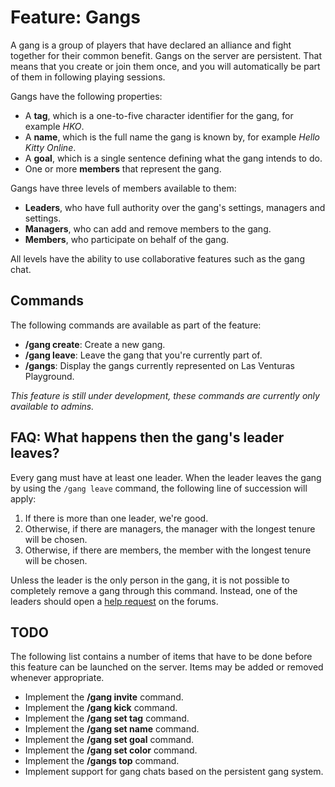 # Feature: Gangs
A gang is a group of players that have declared an alliance and fight together for their common
benefit. Gangs on the server are persistent. That means that you create or join them once, and you
will automatically be part of them in following playing sessions.

Gangs have the following properties:
  - A **tag**, which is a one-to-five character identifier for the gang, for example _HKO_.
  - A **name**, which is the full name the gang is known by, for example _Hello Kitty Online_.
  - A **goal**, which is a single sentence defining what the gang intends to do.
  - One or more **members** that represent the gang.

Gangs have three levels of members available to them:
  - **Leaders**, who have full authority over the gang's settings, managers and settings.
  - **Managers**, who can add and remove members to the gang.
  - **Members**, who participate on behalf of the gang.

All levels have the ability to use collaborative features such as the gang chat.

## Commands
The following commands are available as part of the feature:

  - **/gang create**: Create a new gang.
  - **/gang leave**: Leave the gang that you're currently part of.
  - **/gangs**: Display the gangs currently represented on Las Venturas Playground.

_This feature is still under development, these commands are currently only available to admins._

## FAQ: What happens then the gang's leader leaves?
Every gang must have at least one leader. When the leader leaves the gang by using the `/gang leave`
command, the following line of succession will apply:

  1. If there is more than one leader, we're good.
  2. Otherwise, if there are managers, the manager with the longest tenure will be chosen.
  3. Otherwise, if there are members, the member with the longest tenure will be chosen.

Unless the leader is the only person in the gang, it is not possible to completely remove a gang
through this command. Instead, one of the leaders should open a
[help request](https://forum.sa-mp.nl/forumdisplay.php?fid=13) on the forums.

## TODO
The following list contains a number of items that have to be done before this feature can be
launched on the server. Items may be added or removed whenever appropriate.

  - Implement the **/gang invite** command.
  - Implement the **/gang kick** command.
  - Implement the **/gang set tag** command.
  - Implement the **/gang set name** command.
  - Implement the **/gang set goal** command.
  - Implement the **/gang set color** command.
  - Implement the **/gangs top** command.
  - Implement support for gang chats based on the persistent gang system.
